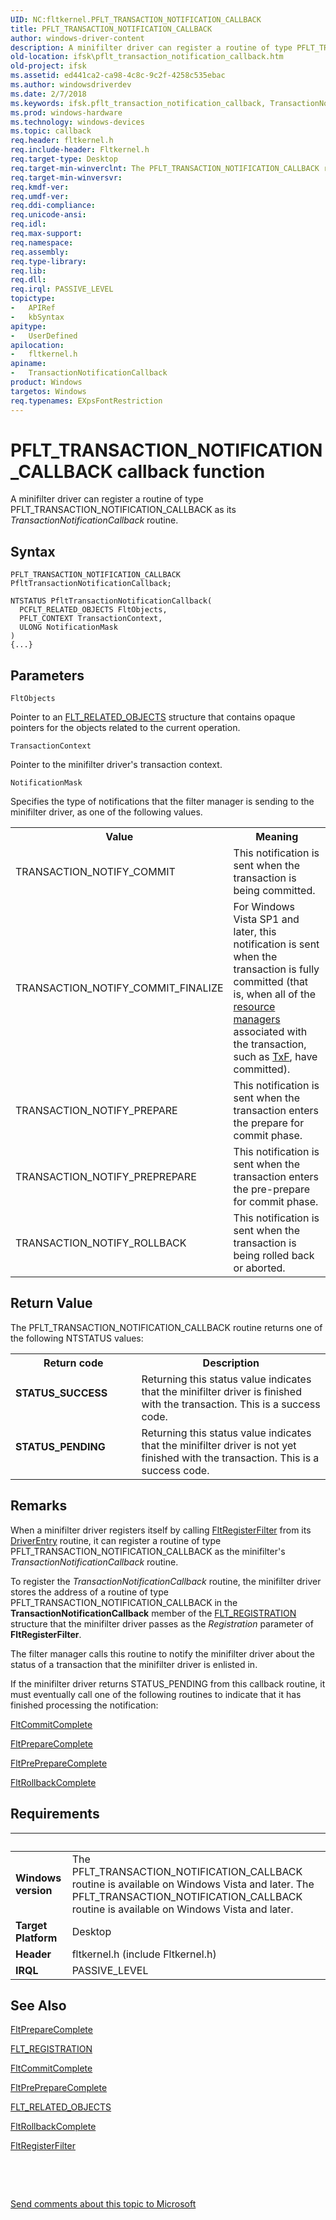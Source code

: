 ```yaml
---
UID: NC:fltkernel.PFLT_TRANSACTION_NOTIFICATION_CALLBACK
title: PFLT_TRANSACTION_NOTIFICATION_CALLBACK
author: windows-driver-content
description: A minifilter driver can register a routine of type PFLT_TRANSACTION_NOTIFICATION_CALLBACK as its TransactionNotificationCallback routine.
old-location: ifsk\pflt_transaction_notification_callback.htm
old-project: ifsk
ms.assetid: ed441ca2-ca98-4c8c-9c2f-4258c535ebac
ms.author: windowsdriverdev
ms.date: 2/7/2018
ms.keywords: ifsk.pflt_transaction_notification_callback, TransactionNotificationCallback routine [Installable File System Drivers], TransactionNotificationCallback, PFLT_TRANSACTION_NOTIFICATION_CALLBACK, PFLT_TRANSACTION_NOTIFICATION_CALLBACK, fltkernel/TransactionNotificationCallback, FltCallbacks_e4045561-4dc3-44eb-b5c6-086e767f9c22.xml
ms.prod: windows-hardware
ms.technology: windows-devices
ms.topic: callback
req.header: fltkernel.h
req.include-header: Fltkernel.h
req.target-type: Desktop
req.target-min-winverclnt: The PFLT_TRANSACTION_NOTIFICATION_CALLBACK routine is available on Windows Vista and later.
req.target-min-winversvr: 
req.kmdf-ver: 
req.umdf-ver: 
req.ddi-compliance: 
req.unicode-ansi: 
req.idl: 
req.max-support: 
req.namespace: 
req.assembly: 
req.type-library: 
req.lib: 
req.dll: 
req.irql: PASSIVE_LEVEL
topictype:
-	APIRef
-	kbSyntax
apitype:
-	UserDefined
apilocation:
-	fltkernel.h
apiname:
-	TransactionNotificationCallback
product: Windows
targetos: Windows
req.typenames: EXpsFontRestriction
---
```



# PFLT_TRANSACTION_NOTIFICATION_CALLBACK callback function
A minifilter driver can register a routine of type PFLT_TRANSACTION_NOTIFICATION_CALLBACK as its <i>TransactionNotificationCallback</i> routine.

## Syntax

```
PFLT_TRANSACTION_NOTIFICATION_CALLBACK PfltTransactionNotificationCallback;

NTSTATUS PfltTransactionNotificationCallback(
  PCFLT_RELATED_OBJECTS FltObjects,
  PFLT_CONTEXT TransactionContext,
  ULONG NotificationMask
)
{...}
```

## Parameters

`FltObjects`

Pointer to an <a href="..\fltkernel\ns-fltkernel-_flt_related_objects.md">FLT_RELATED_OBJECTS</a> structure that contains opaque pointers for the objects related to the current operation.

`TransactionContext`

Pointer to the minifilter driver's transaction context.

`NotificationMask`

Specifies the type of notifications that the filter manager is sending to the minifilter driver, as one of the following values. 

<table>
<tr>
<th>Value</th>
<th>Meaning</th>
</tr>
<tr>
<td>
TRANSACTION_NOTIFY_COMMIT

</td>
<td>
This notification is sent when the transaction is being committed. 

</td>
</tr>
<tr>
<td>
TRANSACTION_NOTIFY_COMMIT_FINALIZE

</td>
<td>
For Windows Vista SP1 and later, this notification is sent when the transaction is fully committed (that is, when all of the <a href="http://go.microsoft.com/fwlink/p/?linkid=94490">resource managers</a> associated with the transaction, such as <a href="http://go.microsoft.com/fwlink/p/?linkid=66161">TxF</a>, have committed).

</td>
</tr>
<tr>
<td>
TRANSACTION_NOTIFY_PREPARE

</td>
<td>
This notification is sent when the transaction enters the prepare for commit phase. 

</td>
</tr>
<tr>
<td>
TRANSACTION_NOTIFY_PREPREPARE

</td>
<td>
This notification is sent when the transaction enters the pre-prepare for commit phase. 

</td>
</tr>
<tr>
<td>
TRANSACTION_NOTIFY_ROLLBACK

</td>
<td>
This notification is sent when the transaction is being rolled back or aborted. 

</td>
</tr>
</table>


## Return Value

The PFLT_TRANSACTION_NOTIFICATION_CALLBACK routine returns one of the following NTSTATUS values: 

<table>
<tr>
<th>Return code</th>
<th>Description</th>
</tr>
<tr>
<td width="40%">
<dl>
<dt><b>STATUS_SUCCESS</b></dt>
</dl>
</td>
<td width="60%">
Returning this status value indicates that the minifilter driver is finished with the transaction. This is a success code. 

</td>
</tr>
<tr>
<td width="40%">
<dl>
<dt><b>STATUS_PENDING</b></dt>
</dl>
</td>
<td width="60%">
Returning this status value indicates that the minifilter driver is not yet finished with the transaction. This is a success code. 

</td>
</tr>
</table>

## Remarks

When a minifilter driver registers itself by calling <a href="..\fltkernel\nf-fltkernel-fltregisterfilter.md">FltRegisterFilter</a> from its <a href="..\wdm\nc-wdm-driver_initialize.md">DriverEntry</a> routine, it can register a routine of type PFLT_TRANSACTION_NOTIFICATION_CALLBACK as the minifilter's <i>TransactionNotificationCallback</i> routine. 

To register the <i>TransactionNotificationCallback</i> routine, the minifilter driver stores the address of a routine of type PFLT_TRANSACTION_NOTIFICATION_CALLBACK in the <b>TransactionNotificationCallback</b> member of the <a href="..\fltkernel\ns-fltkernel-_flt_registration.md">FLT_REGISTRATION</a> structure that the minifilter driver passes as the <i>Registration</i> parameter of <b>FltRegisterFilter</b>. 

The filter manager calls this routine to notify the minifilter driver about the status of a transaction that the minifilter driver is enlisted in. 

If the minifilter driver returns STATUS_PENDING from this callback routine, it must eventually call one of the following routines to indicate that it has finished processing the notification: 


<a href="..\fltkernel\nf-fltkernel-fltcommitcomplete.md">FltCommitComplete</a>



<a href="..\fltkernel\nf-fltkernel-fltpreparecomplete.md">FltPrepareComplete</a>



<a href="..\fltkernel\nf-fltkernel-fltprepreparecomplete.md">FltPrePrepareComplete</a>



<a href="..\fltkernel\nf-fltkernel-fltrollbackcomplete.md">FltRollbackComplete</a>

## Requirements
| &nbsp; | &nbsp; |
| ---- |:---- |
| **Windows version** | The PFLT_TRANSACTION_NOTIFICATION_CALLBACK routine is available on Windows Vista and later. The PFLT_TRANSACTION_NOTIFICATION_CALLBACK routine is available on Windows Vista and later. |
| **Target Platform** | Desktop |
| **Header** | fltkernel.h (include Fltkernel.h) |
| **IRQL** | PASSIVE_LEVEL |

## See Also

<a href="..\fltkernel\nf-fltkernel-fltpreparecomplete.md">FltPrepareComplete</a>



<a href="..\fltkernel\ns-fltkernel-_flt_registration.md">FLT_REGISTRATION</a>



<a href="..\fltkernel\nf-fltkernel-fltcommitcomplete.md">FltCommitComplete</a>



<a href="..\fltkernel\nf-fltkernel-fltprepreparecomplete.md">FltPrePrepareComplete</a>



<a href="..\fltkernel\ns-fltkernel-_flt_related_objects.md">FLT_RELATED_OBJECTS</a>



<a href="..\fltkernel\nf-fltkernel-fltrollbackcomplete.md">FltRollbackComplete</a>



<a href="..\fltkernel\nf-fltkernel-fltregisterfilter.md">FltRegisterFilter</a>



 

 

<a href="mailto:wsddocfb@microsoft.com?subject=Documentation%20feedback [ifsk\ifsk]:%20PFLT_TRANSACTION_NOTIFICATION_CALLBACK routine%20 RELEASE:%20(2/7/2018)&amp;body=%0A%0APRIVACY STATEMENT%0A%0AWe use your feedback to improve the documentation. We don't use your email address for any other purpose, and we'll remove your email address from our system after the issue that you're reporting is fixed. While we're working to fix this issue, we might send you an email message to ask for more info. Later, we might also send you an email message to let you know that we've addressed your feedback.%0A%0AFor more info about Microsoft's privacy policy, see http://privacy.microsoft.com/en-us/default.aspx." title="Send comments about this topic to Microsoft">Send comments about this topic to Microsoft</a>